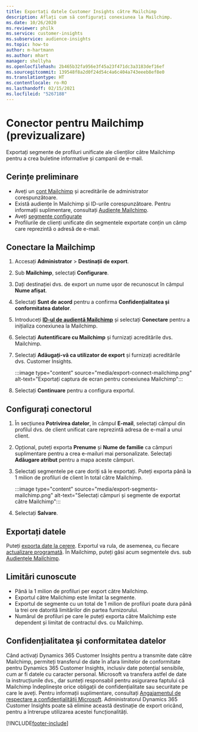 ```yaml
---
title: Exportați datele Customer Insights către Mailchimp
description: Aflați cum să configurați conexiunea la Mailchimp.
ms.date: 10/26/2020
ms.reviewer: philk
ms.service: customer-insights
ms.subservice: audience-insights
ms.topic: how-to
author: m-hartmann
ms.author: mhart
manager: shellyha
ms.openlocfilehash: 2b465b32fa956e3f45a23f471dc3a3183def16ef
ms.sourcegitcommit: 139548f8a2d0f24d54c4a6c404a743eeeb8ef8e0
ms.translationtype: HT
ms.contentlocale: ro-RO
ms.lasthandoff: 02/15/2021
ms.locfileid: "5267188"
---
```

# <a name="connector-for-mailchimp-preview"></a>Conector pentru Mailchimp (previzualizare)

Exportați segmente de profiluri unificate ale clienților către Mailchimp pentru a crea buletine informative și campanii de e-mail.

## <a name="prerequisites"></a>Cerințe preliminare

-   Aveți un [cont Mailchimp](https://mailchimp.com/) și acreditările de administrator corespunzătoare.
-   Există audiențe în Mailchimp și ID-urile corespunzătoare. Pentru informații suplimentare, consultați [Audiențe Mailchimp](https://mailchimp.com/help/create-audience/).
-   Aveți [segmente configurate](segments.md)
-   Profilurile de clienți unificate din segmentele exportate conțin un câmp care reprezintă o adresă de e-mail.

## <a name="connect-to-mailchimp"></a>Conectare la Mailchimp

1. Accesați **Administrator** > **Destinații de export**.

1. Sub **Mailchimp**, selectați **Configurare**.

1. Dați destinației dvs. de export un nume ușor de recunoscut în câmpul **Nume afișat**.

1. Selectați **Sunt de acord** pentru a confirma **Confidențialitatea și conformitatea datelor**.

1. Introduceți **[ID-ul de audiență Mailchimp](https://mailchimp.com/help/find-audience-id/)** și selectați **Conectare** pentru a inițializa conexiunea la Mailchimp.

1. Selectați **Autentificare cu Mailchimp** și furnizați acreditările dvs. Mailchimp.

1. Selectați **Adăugați-vă ca utilizator de export** și furnizați acreditările dvs. Customer Insights.

   :::image type="content" source="media/export-connect-mailchimp.png" alt-text="Exportați captura de ecran pentru conexiunea Mailchimp":::

1. Selectați **Continuare** pentru a configura exportul.

## <a name="configure-the-connector"></a>Configurați conectorul

1. În secțiunea **Potrivirea datelor**, în câmpul **E-mail**, selectați câmpul din profilul dvs. de client unificat care reprezintă adresa de e-mail a unui client. 

1. Opțional, puteți exporta **Prenume** și **Nume de familie** ca câmpuri suplimentare pentru a crea e-mailuri mai personalizate. Selectați **Adăugare atribut** pentru a mapa aceste câmpuri.

1. Selectați segmentele pe care doriți să le exportați. Puteți exporta până la 1 milion de profiluri de client în total către Mailchimp.

   :::image type="content" source="media/export-segments-mailchimp.png" alt-text="Selectați câmpuri și segmente de exportat către Mailchimp":::

1. Selectați **Salvare**.

## <a name="export-the-data"></a>Exportați datele

Puteți [exporta date la cerere](export-destinations.md). Exportul va rula, de asemenea, cu fiecare [actualizare programată](system.md#schedule-tab). În Mailchimp, puteți găsi acum segmentele dvs. sub [Audiențele Mailchimp](https://mailchimp.com/help/create-audience/).

## <a name="known-limitations"></a>Limitări cunoscute

- Până la 1 milion de profiluri per export către Mailchimp.
- Exportul către Mailchimp este limitat la segmente.
- Exportul de segmente cu un total de 1 milion de profiluri poate dura până la trei ore datorită limitărilor din partea furnizorului. 
- Numărul de profiluri pe care le puteți exporta către Mailchimp este dependent și limitat de contractul dvs. cu Mailchimp.

## <a name="data-privacy-and-compliance"></a>Confidențialitatea și conformitatea datelor

Când activați Dynamics 365 Customer Insights pentru a transmite date către Mailchimp, permiteți transferul de date în afara limitelor de conformitate pentru Dynamics 365 Customer Insights, inclusiv date potențial sensibile, cum ar fi datele cu caracter personal. Microsoft va transfera astfel de date la instrucțiunile dvs., dar sunteți responsabil pentru asigurarea faptului că Mailchimp îndeplinește orice obligații de confidențialitate sau securitate pe care le aveți. Pentru informații suplimentare, consultați [Angajamentul de respectare a confidențialității Microsoft](https://go.microsoft.com/fwlink/?linkid=396732).
Administratorul Dynamics 365 Customer Insights poate să elimine această destinație de export oricând, pentru a întrerupe utilizarea acestei funcționalități.


[!INCLUDE[footer-include](../includes/footer-banner.md)]